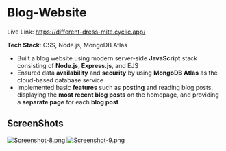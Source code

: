 # Blog-Website
Live Link: https://different-dress-mite.cyclic.app/

**Tech Stack**: CSS, Node.js, MongoDB Atlas
* Built a blog website using modern server-side **JavaScript** stack consisting of **Node.js, Express.js**, and EJS
* Ensured data **availability** and **security** by using **MongoDB Atlas** as the cloud-based database service
* Implemented basic **features** such as **posting** and reading blog posts, displaying the **most recent blog posts** on
the homepage, and providing a **separate page** for each **blog post**

## ScreenShots
[![Screenshot-8.png](https://i.postimg.cc/c1zx47Rh/Screenshot-8.png)](https://postimg.cc/hh9W2d3Q)
[![Screenshot-9.png](https://i.postimg.cc/cCvdB6Sf/Screenshot-9.png)](https://postimg.cc/XB0MVjXv)
